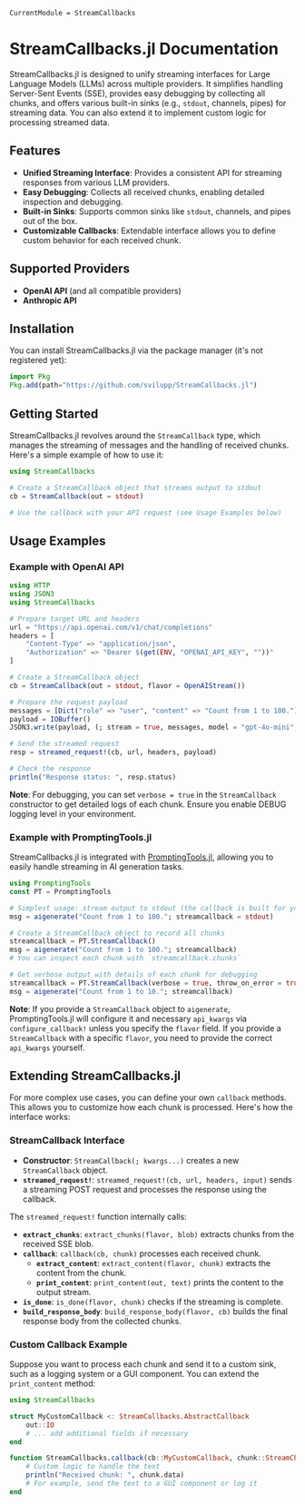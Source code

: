 ```@meta
CurrentModule = StreamCallbacks
```

# StreamCallbacks.jl Documentation

StreamCallbacks.jl is designed to unify streaming interfaces for Large Language Models (LLMs) across multiple providers. It simplifies handling Server-Sent Events (SSE), provides easy debugging by collecting all chunks, and offers various built-in sinks (e.g., `stdout`, channels, pipes) for streaming data. You can also extend it to implement custom logic for processing streamed data.

## Features

- **Unified Streaming Interface**: Provides a consistent API for streaming responses from various LLM providers.
- **Easy Debugging**: Collects all received chunks, enabling detailed inspection and debugging.
- **Built-in Sinks**: Supports common sinks like `stdout`, channels, and pipes out of the box.
- **Customizable Callbacks**: Extendable interface allows you to define custom behavior for each received chunk.

## Supported Providers

- **OpenAI API** (and all compatible providers)
- **Anthropic API**

## Installation

You can install StreamCallbacks.jl via the package manager (it's not registered yet):

```julia
import Pkg
Pkg.add(path="https://github.com/svilupp/StreamCallbacks.jl")
```

## Getting Started

StreamCallbacks.jl revolves around the `StreamCallback` type, which manages the streaming of messages and the handling of received chunks. Here's a simple example of how to use it:

```julia
using StreamCallbacks

# Create a StreamCallback object that streams output to stdout
cb = StreamCallback(out = stdout)

# Use the callback with your API request (see Usage Examples below)
```

## Usage Examples

### Example with OpenAI API

```julia
using HTTP
using JSON3
using StreamCallbacks

# Prepare target URL and headers
url = "https://api.openai.com/v1/chat/completions"
headers = [
    "Content-Type" => "application/json",
    "Authorization" => "Bearer $(get(ENV, "OPENAI_API_KEY", ""))"
]

# Create a StreamCallback object
cb = StreamCallback(out = stdout, flavor = OpenAIStream())

# Prepare the request payload
messages = [Dict("role" => "user", "content" => "Count from 1 to 100.")]
payload = IOBuffer()
JSON3.write(payload, (; stream = true, messages, model = "gpt-4o-mini", stream_options = (; include_usage = true)))

# Send the streamed request
resp = streamed_request!(cb, url, headers, payload)

# Check the response
println("Response status: ", resp.status)
```

**Note**: For debugging, you can set `verbose = true` in the `StreamCallback` constructor to get detailed logs of each chunk. Ensure you enable DEBUG logging level in your environment.

### Example with PromptingTools.jl

StreamCallbacks.jl is integrated with [PromptingTools.jl](https://github.com/JuliaAI/PromptingTools.jl), allowing you to easily handle streaming in AI generation tasks.

```julia
using PromptingTools
const PT = PromptingTools

# Simplest usage: stream output to stdout (the callback is built for you)
msg = aigenerate("Count from 1 to 100."; streamcallback = stdout)

# Create a StreamCallback object to record all chunks
streamcallback = PT.StreamCallback()
msg = aigenerate("Count from 1 to 100."; streamcallback)
# You can inspect each chunk with `streamcallback.chunks`

# Get verbose output with details of each chunk for debugging
streamcallback = PT.StreamCallback(verbose = true, throw_on_error = true)
msg = aigenerate("Count from 1 to 10."; streamcallback)
```

**Note**: If you provide a `StreamCallback` object to `aigenerate`, PromptingTools.jl will configure it and necessary `api_kwargs` via `configure_callback!` unless you specify the `flavor` field. If you provide a `StreamCallback` with a specific `flavor`, you need to provide the correct `api_kwargs` yourself.

## Extending StreamCallbacks.jl

For more complex use cases, you can define your own `callback` methods. This allows you to customize how each chunk is processed. Here's how the interface works:

### StreamCallback Interface

- **Constructor**: `StreamCallback(; kwargs...)` creates a new `StreamCallback` object.
- **`streamed_request!`**: `streamed_request!(cb, url, headers, input)` sends a streaming POST request and processes the response using the callback.

The `streamed_request!` function internally calls:

- **`extract_chunks`**: `extract_chunks(flavor, blob)` extracts chunks from the received SSE blob.
- **`callback`**: `callback(cb, chunk)` processes each received chunk.
    - **`extract_content`**: `extract_content(flavor, chunk)` extracts the content from the chunk.
    - **`print_content`**: `print_content(out, text)` prints the content to the output stream.
- **`is_done`**: `is_done(flavor, chunk)` checks if the streaming is complete.
- **`build_response_body`**: `build_response_body(flavor, cb)` builds the final response body from the collected chunks.

### Custom Callback Example

Suppose you want to process each chunk and send it to a custom sink, such as a logging system or a GUI component. You can extend the `print_content` method:

```julia
using StreamCallbacks

struct MyCustomCallback <: StreamCallbacks.AbstractCallback
    out::IO
    # ... add additional fields if necessary
end

function StreamCallbacks.callback(cb::MyCustomCallback, chunk::StreamChunk; kwargs...)
    # Custom logic to handle the text
    println("Received chunk: ", chunk.data)
    # For example, send the text to a GUI component or log it
end
```